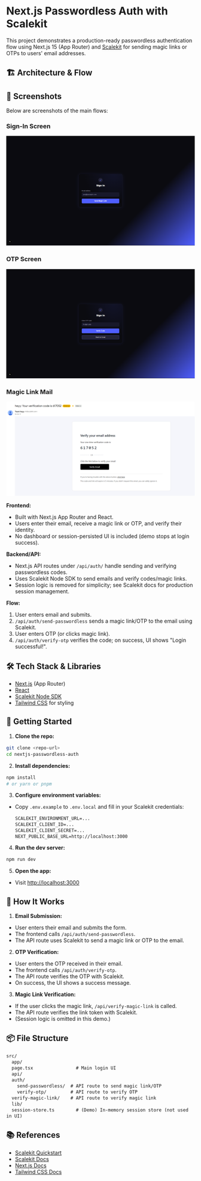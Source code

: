 
# Next.js Passwordless Auth with Scalekit

This project demonstrates a production-ready passwordless authentication flow using Next.js 15 (App Router) and [Scalekit](https://scalekit.com) for sending magic links or OTPs to users' email addresses.

## 🏗️ Architecture & Flow

## 📸 Screenshots

Below are screenshots of the main flows:

### Sign-In Screen
![Sign-In](public/sign-in.png)

### OTP Screen
![OTP](public/otp.png)

### Magic Link Mail
![Magic Link Mail](public/magil-link-mail.png)

**Frontend:**

- Built with Next.js App Router and React.
- Users enter their email, receive a magic link or OTP, and verify their identity.
- No dashboard or session-persisted UI is included (demo stops at login success).

**Backend/API:**

- Next.js API routes under `/api/auth/` handle sending and verifying passwordless codes.
- Uses Scalekit Node SDK to send emails and verify codes/magic links.
- Session logic is removed for simplicity; see Scalekit docs for production session management.

**Flow:**

1. User enters email and submits.
2. `/api/auth/send-passwordless` sends a magic link/OTP to the email using Scalekit.
3. User enters OTP (or clicks magic link).
4. `/api/auth/verify-otp` verifies the code; on success, UI shows "Login successful!".

## 🛠️ Tech Stack & Libraries

- [Next.js](https://nextjs.org/) (App Router)
- [React](https://react.dev/)
- [Scalekit Node SDK](https://www.npmjs.com/package/@scalekit-sdk/node)
- [Tailwind CSS](https://tailwindcss.com/) for styling

## 🚀 Getting Started

1. **Clone the repo:**

 ```bash
 git clone <repo-url>
 cd nextjs-passwordless-auth
 ```

2. **Install dependencies:**

 ```bash
 npm install
 # or yarn or pnpm
 ```

3. **Configure environment variables:**

- Copy `.env.example` to `.env.local` and fill in your Scalekit credentials:

   ```env
   SCALEKIT_ENVIRONMENT_URL=...
   SCALEKIT_CLIENT_ID=...
   SCALEKIT_CLIENT_SECRET=...
   NEXT_PUBLIC_BASE_URL=http://localhost:3000
   ```

4. **Run the dev server:**

 ```bash
 npm run dev
 ```

5. **Open the app:**

- Visit [http://localhost:3000](http://localhost:3000)

## 📝 How It Works

1. **Email Submission:**

- User enters their email and submits the form.
- The frontend calls `/api/auth/send-passwordless`.
- The API route uses Scalekit to send a magic link or OTP to the email.

2. **OTP Verification:**

- User enters the OTP received in their email.
- The frontend calls `/api/auth/verify-otp`.
- The API route verifies the OTP with Scalekit.
- On success, the UI shows a success message.

3. **Magic Link Verification:**

- If the user clicks the magic link, `/api/verify-magic-link` is called.
- The API route verifies the link token with Scalekit.
- (Session logic is omitted in this demo.)

## 📦 File Structure

```
src/
  app/
  page.tsx                # Main login UI
  api/
  auth/
    send-passwordless/  # API route to send magic link/OTP
    verify-otp/         # API route to verify OTP
  verify-magic-link/    # API route to verify magic link
  lib/
  session-store.ts        # (Demo) In-memory session store (not used in UI)
```

## 📚 References

- [Scalekit Quickstart](https://docs.scalekit.com/passwordless/quickstart/)
- [Scalekit Docs](https://docs.scalekit.com/)
- [Next.js Docs](https://nextjs.org/docs)
- [Tailwind CSS Docs](https://tailwindcss.com/docs)
